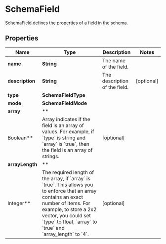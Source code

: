 # SchemaField

SchemaField defines the properties of a field in the schema.

## Properties

Name | Type | Description | Notes
------------ | ------------- | ------------- | -------------
**name** | **String** | The name of the field. |
**description** | **String** | The description of the field. |  [optional]
**type** | **SchemaFieldType** |  |
**mode** | **SchemaFieldMode** |  |
**array** | **
Boolean** | Array indicates if the field is an array of values. For example, if &#x60;type&#x60; is string and &#x60;array&#x60; is &#x60;true&#x60;, then the field is an array of strings. |  [optional]
**arrayLength** | **
Integer** | The required length of the array, if &#x60;array&#x60; is &#x60;true&#x60;. This allows you to enforce that an array contains an exact number of items. For example, to store a 2x2 vector, you could set &#x60;type&#x60; to float, &#x60;array&#x60; to &#x60;true&#x60; and &#x60;array_length&#x60; to &#x60;4&#x60;. |  [optional]



